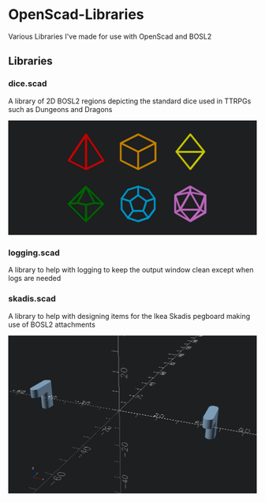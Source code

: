 # OpenScad-Libraries
Various Libraries I've made for use with OpenScad and BOSL2

## Libraries

### dice.scad
A library of 2D BOSL2 regions depicting the standard dice used in TTRPGs such as Dungeons and Dragons

![dice.scad preview image](dice.png)

### logging.scad
A library to help with logging to keep the output window clean except when logs are needed

### skadis.scad
A library to help with designing items for the Ikea Skadis pegboard making use of BOSL2 attachments

![skadis.scad preview image](skadis.png)
